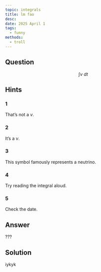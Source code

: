 ```yaml
---
topic: integrals
title: lm fao
desc: 
date: 2025 April 1
tags:
  - funny
methods:
  - troll
---
```



## Question
```math
\int
  \nu
\ dt
```


## Hints

### 1
That’s not a $v$.

### 2
It’s a $\nu$.

### 3
This symbol famously represents a neutrino.

### 4
Try reading the integral aloud.

### 5
Check the date.


## Answer

???


## Solution

iykyk
